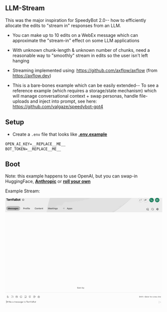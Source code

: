## LLM-Stream

This was the major inspiration for SpeedyBot 2.0-- how to efficiently allocate the edits to "stream in" responses from an LLM.

- You can make up to 10 edits on a WebEx message which can approximate the "stream-in" effect on some LLM applications

- With unknown chunk-length & unknown number of chunks, need a reasonable way to "smoothly" stream in edits so the user isn't left hanging

- Streaming implemented using: https://github.com/axflow/axflow (from https://axflow.dev)

- This is a bare-bones example which can be easily extended-- To see a reference example (which requires a storage/state mechanism) which will manage conversational context + swap personas, handle file-uploads and inject into prompt, see here: https://github.com/valgaze/speedybot-gpt4

## Setup

- Create a `.env` file that looks like **[.env.example](./.env.example)**

```
OPEN_AI_KEY=__REPLACE__ME__
BOT_TOKEN=__REPLACE__ME__
```

## Boot

Note: this example happens to use OpenAI, but you can swap-in HuggingFace, **[Anthropic](https://docs.axflow.dev/documentation/models/anthropic-completion.html)** or **[roll your own](https://docs.axflow.dev/guides/models/bring-your-own-models.html)**

Example Stream:

<img src="https://github.com/valgaze/speedybot-utils/blob/main/assets/memes/demos/llm_stream.gif?raw=true" />

